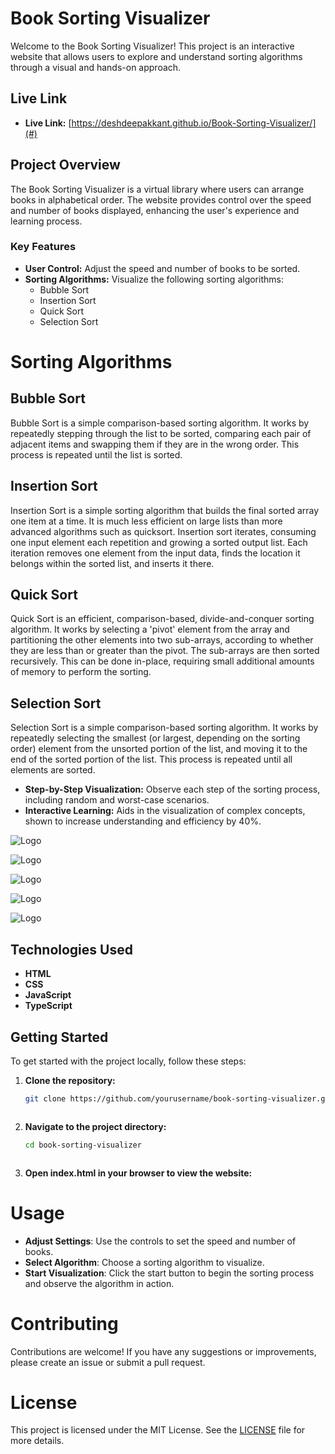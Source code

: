 # Book Sorting Visualizer

Welcome to the Book Sorting Visualizer! This project is an interactive website that allows users to explore and understand sorting algorithms through a visual and hands-on approach.

## Live Link 

- **Live Link:** [https://deshdeepakkant.github.io/Book-Sorting-Visualizer/](#) 

## Project Overview

The Book Sorting Visualizer is a virtual library where users can arrange books in alphabetical order. The website provides control over the speed and number of books displayed, enhancing the user's experience and learning process.

### Key Features

- **User Control:** Adjust the speed and number of books to be sorted.
- **Sorting Algorithms:** Visualize the following sorting algorithms:
  - Bubble Sort
  - Insertion Sort
  - Quick Sort
  - Selection Sort


# Sorting Algorithms

## Bubble Sort
Bubble Sort is a simple comparison-based sorting algorithm. It works by repeatedly stepping through the list to be sorted, comparing each pair of adjacent items and swapping them if they are in the wrong order. This process is repeated until the list is sorted.

## Insertion Sort
Insertion Sort is a simple sorting algorithm that builds the final sorted array one item at a time. It is much less efficient on large lists than more advanced algorithms such as quicksort. Insertion sort iterates, consuming one input element each repetition and growing a sorted output list. Each iteration removes one element from the input data, finds the location it belongs within the sorted list, and inserts it there.

## Quick Sort
Quick Sort is an efficient, comparison-based, divide-and-conquer sorting algorithm. It works by selecting a 'pivot' element from the array and partitioning the other elements into two sub-arrays, according to whether they are less than or greater than the pivot. The sub-arrays are then sorted recursively. This can be done in-place, requiring small additional amounts of memory to perform the sorting.

## Selection Sort
Selection Sort is a simple comparison-based sorting algorithm. It works by repeatedly selecting the smallest (or largest, depending on the sorting order) element from the unsorted portion of the list, and moving it to the end of the sorted portion of the list. This process is repeated until all elements are sorted.


- **Step-by-Step Visualization:** Observe each step of the sorting process, including random and worst-case scenarios.
- **Interactive Learning:** Aids in the visualization of complex concepts, shown to increase understanding and efficiency by 40%.







![Logo](https://raw.githubusercontent.com/DeshDeepakKant/Book-Sorting-Visualizer/53bd823bfe35554fc01fc09bce81477b778f4c3f/image/Screenshot%20from%202024-06-20%2013-54-54.png)


![Logo](https://raw.githubusercontent.com/DeshDeepakKant/Book-Sorting-Visualizer/53bd823bfe35554fc01fc09bce81477b778f4c3f/image/Screenshot%20from%202024-06-20%2013-55-08.png)


![Logo](https://raw.githubusercontent.com/DeshDeepakKant/Book-Sorting-Visualizer/53bd823bfe35554fc01fc09bce81477b778f4c3f/image/Screenshot%20from%202024-06-20%2013-55-21.png)


![Logo](https://raw.githubusercontent.com/DeshDeepakKant/Book-Sorting-Visualizer/53bd823bfe35554fc01fc09bce81477b778f4c3f/image/Screenshot%20from%202024-06-20%2013-56-22.png)


![Logo](https://raw.githubusercontent.com/DeshDeepakKant/Book-Sorting-Visualizer/53bd823bfe35554fc01fc09bce81477b778f4c3f/image/Screenshot%20from%202024-06-20%2013-56-30.png)




## Technologies Used

- **HTML**
- **CSS**
- **JavaScript**
- **TypeScript**

## Getting Started

To get started with the project locally, follow these steps:

1. **Clone the repository:**
   ```bash
   git clone https://github.com/yourusername/book-sorting-visualizer.git



2. **Navigate to the project directory:**
   ```bash
   cd book-sorting-visualizer

   

3. **Open index.html in your browser to view the website:**


# Usage
- **Adjust Settings**: Use the controls to set the speed and number of books.
- **Select Algorithm**: Choose a sorting algorithm to visualize.
- **Start Visualization**: Click the start button to begin the sorting process and observe the algorithm in action.

# Contributing
Contributions are welcome! If you have any suggestions or improvements, please create an issue or submit a pull request.

# License
This project is licensed under the MIT License. See the [LICENSE](LICENSE) file for more details.
